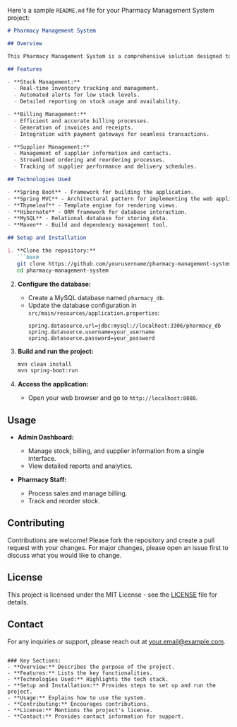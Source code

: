 Here's a sample `README.md` file for your Pharmacy Management System project:

```markdown
# Pharmacy Management System

## Overview

This Pharmacy Management System is a comprehensive solution designed to streamline the operations of modern pharmacies. Built using the **Spring Boot MVC** architecture, this project integrates essential features like **Stock Management**, **Billing Management**, and **Supplier Management** to ensure efficient, accurate, and reliable management of pharmaceutical operations.

## Features

- **Stock Management:**
  - Real-time inventory tracking and management.
  - Automated alerts for low stock levels.
  - Detailed reporting on stock usage and availability.

- **Billing Management:**
  - Efficient and accurate billing processes.
  - Generation of invoices and receipts.
  - Integration with payment gateways for seamless transactions.

- **Supplier Management:**
  - Management of supplier information and contacts.
  - Streamlined ordering and reordering processes.
  - Tracking of supplier performance and delivery schedules.

## Technologies Used

- **Spring Boot** - Framework for building the application.
- **Spring MVC** - Architectural pattern for implementing the web application.
- **Thymeleaf** - Template engine for rendering views.
- **Hibernate** - ORM framework for database interaction.
- **MySQL** - Relational database for storing data.
- **Maven** - Build and dependency management tool.

## Setup and Installation

1. **Clone the repository:**
   ```bash
   git clone https://github.com/yourusername/pharmacy-management-system.git
   cd pharmacy-management-system
   ```

2. **Configure the database:**
   - Create a MySQL database named `pharmacy_db`.
   - Update the database configuration in `src/main/resources/application.properties`:
     ```properties
     spring.datasource.url=jdbc:mysql://localhost:3306/pharmacy_db
     spring.datasource.username=your_username
     spring.datasource.password=your_password
     ```

3. **Build and run the project:**
   ```bash
   mvn clean install
   mvn spring-boot:run
   ```

4. **Access the application:**
   - Open your web browser and go to `http://localhost:8080`.

## Usage

- **Admin Dashboard:**
  - Manage stock, billing, and supplier information from a single interface.
  - View detailed reports and analytics.

- **Pharmacy Staff:**
  - Process sales and manage billing.
  - Track and reorder stock.

## Contributing

Contributions are welcome! Please fork the repository and create a pull request with your changes. For major changes, please open an issue first to discuss what you would like to change.

## License

This project is licensed under the MIT License - see the [LICENSE](LICENSE) file for details.

## Contact

For any inquiries or support, please reach out at [your.email@example.com](mailto:your.email@example.com).
```

### Key Sections:
- **Overview:** Describes the purpose of the project.
- **Features:** Lists the key functionalities.
- **Technologies Used:** Highlights the tech stack.
- **Setup and Installation:** Provides steps to set up and run the project.
- **Usage:** Explains how to use the system.
- **Contributing:** Encourages contributions.
- **License:** Mentions the project's license.
- **Contact:** Provides contact information for support.
